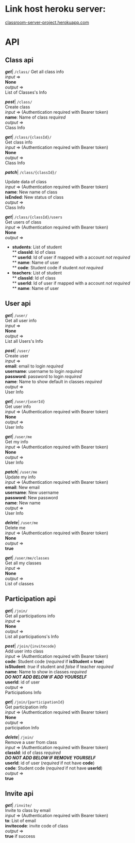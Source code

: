 # Link host heroku server:
[classroom-server-project.herokuapp.com](https://classroom-server-project.herokuapp.com/)

# API
## Class api

***get***|  ```/class/``` 
Get all class info  
*input* =>  
**None**  
*output* =>  
List of Classes's Info  
  
***post***|  ```/class/```  
Create class  
*input* => (Authentication required with Bearer token)   
**name**: Name of class *required*  
*output* =>   
Class Info  
  
***get***|  ```/class/{classId}/```  
Get class info  
*input* => (Authentication required with Bearer token)   
**None**  
*output* =>   
Class Info  

***patch***|  ```/class/{classId}/```

Update data of class  
*input* => (Authentication required with Bearer token)   
**name**: New name of class  
**isEnded**: New status of class  
*output* =>   
Class Info  
  
***get***|  ```/class/{classId}/users```  
Get users of class  
*input* => (Authentication required with Bearer token)   
**None**  
*output* =>  
* **students**: List of student  
** **classId**: Id of class  
** **userId**: Id of user if mapped with a account *not required*  
** **name**: Name of user   
** **code**: Student code if student *not required*  
* **teachers**: List of student  
** **classId**: Id of class  
** **userId**: Id of user if mapped with a account *not required*  
** **name**: Name of user   
  
## User api
  
***get***|  ```/user/```  
Get all user info  
*input* =>   
**None**  
*output* =>   
List all Users's Info  
  
***post***|  ```/user/```  
Create user  
*input* =>   
**email**: email to login *required*  
**username**: username to login *required*  
**password**: password to login *required*  
**name**: Name to show default in classes *required*  
*output* =>   
User Info  
  
***get***|  ```/user/{userId}```  
Get user info  
*input* => (Authentication required with Bearer token)   
**None**  
*output* =>   
User Info  
    
***get***|  ```/user/me```  
Get my info  
*input* => (Authentication required with Bearer token)   
**None**  
*output* =>   
User Info  
  
***patch***|  ```/user/me```  
Update my info  
*input* => (Authentication required with Bearer token)   
**email**: New email  
**username**: New username  
**password**: New password  
**name**: New name  
*output* =>   
User Info  
  
***delete***|  ```/user/me```  
Delete me  
*input* => (Authentication required with Bearer token)   
**None**  
*output* =>   
**true**  
  
***get***|  ```/user/me/classes```  
Get all my classes  
*input* =>   
**None**  
*output* =>   
List of classes  
  
## Participation api  
  
***get***|  ```/join/```  
Get all participations info  
*input* =>   
**None**  
*output* =>   
List all participations's Info  
  
***post***|  ```/join/{invitecode}```  
Add user into class  
*input* => (Authentication required with Bearer token)   
**code**: Student code (*required* if **isStudent = true**)  
**isStudent**: *true* if student and *false* if teacher  *required*  
**name**: Name to show in classes *required*  
***DO NOT ADD BELOW IF ADD YOURSELF***  
**userId**: id of user  
*output* =>   
Participations Info  
  
***get***|  ```/join/{participationId}```  
Get participation info  
*input* => (Authentication required with Bearer token)   
**None**  
*output* =>   
participation Info  
  
***delete***|  ```/join/```  
Remove a user from class  
*input* => (Authentication required with Bearer token)   
**classId**: id of class *required*  
***DO NOT ADD BELOW IF REMOVE YOURSELF***  
**userId**: id of user (*required* if not have **code**)  
**code**: Student code (*required* if not have **userId**)  
*output* =>   
**true**  

  
## Invite api  
  
***get***|  ```/invite/```  
Invite to class by email  
*input* => (Authentication required with Bearer token)   
**to**: List of email  
**invitecode**: invite code of class  
*output* =>   
**true** if success  
  

